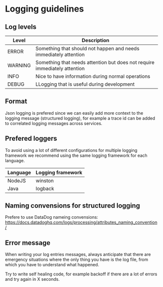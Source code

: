 # Logging guidelines


## Log levels

| Level   | Description                                                                 |
|---------|-----------------------------------------------------------------------------|
| ERROR   | Something that should not happen and needs immediately attention            |
| WARNING | Something that needs attention but does not require immediately attention   |
| INFO    | Nice to have information during normal operations                           |
| DEBUG   | LLogging that is useful during development                                  |

## Format
Json logging is prefered since we can easily add more context to the logging message (structured logging), for example a trace id can be added to correlated logging messages across services.

## Prefered loggers

To avoid using a lot of different configurations for multiple logging framework we recommend using the same logging framework for each language.

| Language  | Logging framework |
|-----------|-------------------|
| NodeJS    | winston           |
| Java      | logback           |

## Naming convensions for structured logging
Prefere to use DataDog nameing convensions: https://docs.datadoghq.com/logs/processing/attributes_naming_convention/

## Error message
When writing your log entries messages, always anticipate that there are emergency situations where the only thing you have is the log file, from which you have to understand what happened. 


Try to write self healing code, for example backoff if there are a lot of errors and try again in X seconds.